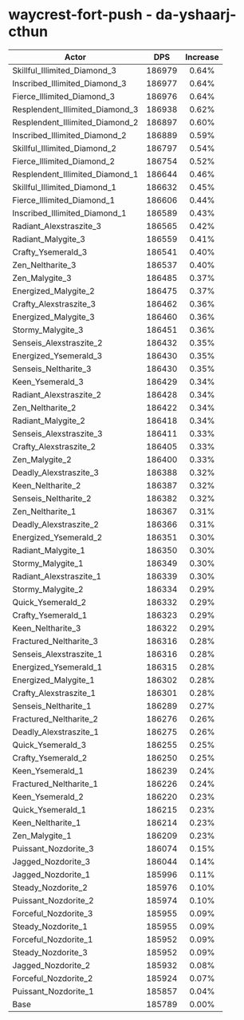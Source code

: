 # waycrest-fort-push - da-yshaarj-cthun
| Actor | DPS | Increase |
|---|:---:|:---:|
|Skillful_Illimited_Diamond_3|186979|0.64%|
|Inscribed_Illimited_Diamond_3|186977|0.64%|
|Fierce_Illimited_Diamond_3|186976|0.64%|
|Resplendent_Illimited_Diamond_3|186938|0.62%|
|Resplendent_Illimited_Diamond_2|186897|0.60%|
|Inscribed_Illimited_Diamond_2|186889|0.59%|
|Skillful_Illimited_Diamond_2|186797|0.54%|
|Fierce_Illimited_Diamond_2|186754|0.52%|
|Resplendent_Illimited_Diamond_1|186644|0.46%|
|Skillful_Illimited_Diamond_1|186632|0.45%|
|Fierce_Illimited_Diamond_1|186606|0.44%|
|Inscribed_Illimited_Diamond_1|186589|0.43%|
|Radiant_Alexstraszite_3|186565|0.42%|
|Radiant_Malygite_3|186559|0.41%|
|Crafty_Ysemerald_3|186541|0.40%|
|Zen_Neltharite_3|186537|0.40%|
|Zen_Malygite_3|186485|0.37%|
|Energized_Malygite_2|186475|0.37%|
|Crafty_Alexstraszite_3|186462|0.36%|
|Energized_Malygite_3|186460|0.36%|
|Stormy_Malygite_3|186451|0.36%|
|Senseis_Alexstraszite_2|186432|0.35%|
|Energized_Ysemerald_3|186430|0.35%|
|Senseis_Neltharite_3|186430|0.35%|
|Keen_Ysemerald_3|186429|0.34%|
|Radiant_Alexstraszite_2|186428|0.34%|
|Zen_Neltharite_2|186422|0.34%|
|Radiant_Malygite_2|186418|0.34%|
|Senseis_Alexstraszite_3|186411|0.33%|
|Crafty_Alexstraszite_2|186405|0.33%|
|Zen_Malygite_2|186400|0.33%|
|Deadly_Alexstraszite_3|186388|0.32%|
|Keen_Neltharite_2|186387|0.32%|
|Senseis_Neltharite_2|186382|0.32%|
|Zen_Neltharite_1|186367|0.31%|
|Deadly_Alexstraszite_2|186366|0.31%|
|Energized_Ysemerald_2|186351|0.30%|
|Radiant_Malygite_1|186350|0.30%|
|Stormy_Malygite_1|186349|0.30%|
|Radiant_Alexstraszite_1|186339|0.30%|
|Stormy_Malygite_2|186334|0.29%|
|Quick_Ysemerald_2|186332|0.29%|
|Crafty_Ysemerald_1|186323|0.29%|
|Keen_Neltharite_3|186322|0.29%|
|Fractured_Neltharite_3|186316|0.28%|
|Senseis_Alexstraszite_1|186316|0.28%|
|Energized_Ysemerald_1|186315|0.28%|
|Energized_Malygite_1|186302|0.28%|
|Crafty_Alexstraszite_1|186301|0.28%|
|Senseis_Neltharite_1|186289|0.27%|
|Fractured_Neltharite_2|186276|0.26%|
|Deadly_Alexstraszite_1|186275|0.26%|
|Quick_Ysemerald_3|186255|0.25%|
|Crafty_Ysemerald_2|186250|0.25%|
|Keen_Ysemerald_1|186239|0.24%|
|Fractured_Neltharite_1|186226|0.24%|
|Keen_Ysemerald_2|186220|0.23%|
|Quick_Ysemerald_1|186215|0.23%|
|Keen_Neltharite_1|186214|0.23%|
|Zen_Malygite_1|186209|0.23%|
|Puissant_Nozdorite_3|186074|0.15%|
|Jagged_Nozdorite_3|186044|0.14%|
|Jagged_Nozdorite_1|185996|0.11%|
|Steady_Nozdorite_2|185976|0.10%|
|Puissant_Nozdorite_2|185974|0.10%|
|Forceful_Nozdorite_3|185955|0.09%|
|Steady_Nozdorite_1|185955|0.09%|
|Forceful_Nozdorite_1|185952|0.09%|
|Steady_Nozdorite_3|185952|0.09%|
|Jagged_Nozdorite_2|185932|0.08%|
|Forceful_Nozdorite_2|185924|0.07%|
|Puissant_Nozdorite_1|185857|0.04%|
|Base|185789|0.00%|
